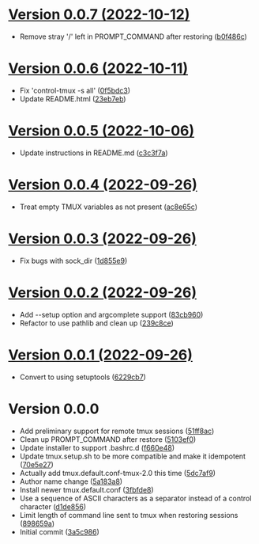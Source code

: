[Version 0.0.7 (2022-10-12)](https://pypi.org/project/control-tmux/0.0.7/)
============================

* Remove stray '/' left in PROMPT_COMMAND after restoring ([b0f486c](https://gitlab.com/ktpanda/control-tmux/-/commit/b0f486ceb83e9ea41c0ac156d09cfef5664303a9))


[Version 0.0.6 (2022-10-11)](https://pypi.org/project/control-tmux/0.0.6/)
============================

* Fix 'control-tmux -s all' ([0f5bdc3](https://gitlab.com/ktpanda/control-tmux/-/commit/0f5bdc3af260d11296a5038b8266e1f21fe49c3f))
* Update README.html ([23eb7eb](https://gitlab.com/ktpanda/control-tmux/-/commit/23eb7ebcefcc709ffb76899d93b970bcba07956d))


[Version 0.0.5 (2022-10-06)](https://pypi.org/project/control-tmux/0.0.5/)
============================

* Update instructions in README.md ([c3c3f7a](https://gitlab.com/ktpanda/control-tmux/-/commit/c3c3f7aa4d7eaaae8b33083ff192be3b1cbd2ce8))


[Version 0.0.4 (2022-09-26)](https://pypi.org/project/control-tmux/0.0.4/)
============================

* Treat empty TMUX variables as not present ([ac8e65c](https://gitlab.com/ktpanda/control-tmux/-/commit/ac8e65cc66439e7f45bb37d815ac87a4adaa5b4e))


[Version 0.0.3 (2022-09-26)](https://pypi.org/project/control-tmux/0.0.3/)
============================

* Fix bugs with sock_dir ([1d855e9](https://gitlab.com/ktpanda/control-tmux/-/commit/1d855e918a71250ce6412b7aa532115c1961b5d4))


[Version 0.0.2 (2022-09-26)](https://pypi.org/project/control-tmux/0.0.2/)
============================

* Add --setup option and argcomplete support ([83cb960](https://gitlab.com/ktpanda/control-tmux/-/commit/83cb96089528d25bbf04fd829d8d78cb0932240a))
* Refactor to use pathlib and clean up ([239c8ce](https://gitlab.com/ktpanda/control-tmux/-/commit/239c8ce98f0d6885274c83a0fcedc02a265b82ed))


[Version 0.0.1 (2022-09-26)](https://pypi.org/project/control-tmux/0.0.1/)
============================

* Convert to using setuptools ([6229cb7](https://gitlab.com/ktpanda/control-tmux/-/commit/6229cb702a3529ca27af6191e6825a4b995f5b8a))


Version 0.0.0
============================

* Add preliminary support for remote tmux sessions ([51ff8ac](https://gitlab.com/ktpanda/control-tmux/-/commit/51ff8ac43801bb61d41108b98cb1b9cdb1e6e290))
* Clean up PROMPT_COMMAND after restore ([5103ef0](https://gitlab.com/ktpanda/control-tmux/-/commit/5103ef0e68072eeb3da54f4c573d503c0d5e225e))
* Update installer to support .bashrc.d ([f660e48](https://gitlab.com/ktpanda/control-tmux/-/commit/f660e48fc912255126362411931215c0d3b2e54a))
* Update tmux.setup.sh to be more compatible and make it idempotent ([70e5e27](https://gitlab.com/ktpanda/control-tmux/-/commit/70e5e2704d61df619732110675f69eff5cb37af3))
* Actually add tmux.default.conf-tmux-2.0 this time ([5dc7af9](https://gitlab.com/ktpanda/control-tmux/-/commit/5dc7af99dcccba36d5aced624b2d101c0a66a56e))
* Author name change ([5a183a8](https://gitlab.com/ktpanda/control-tmux/-/commit/5a183a874072ca0fd43bae100fb481785656ab7f))
* Install newer tmux.default.conf ([3fbfde8](https://gitlab.com/ktpanda/control-tmux/-/commit/3fbfde868be26ca20b1753906750a792ba6dae92))
* Use a sequence of ASCII characters as a separator instead of a control character ([d1de856](https://gitlab.com/ktpanda/control-tmux/-/commit/d1de8565af7d8fc19406fbefcd22890a03607c11))
* Limit length of command line sent to tmux when restoring sessions ([898659a](https://gitlab.com/ktpanda/control-tmux/-/commit/898659a30e2097f2b1931fa30f9a88062cb0f8be))
* Initial commit ([3a5c986](https://gitlab.com/ktpanda/control-tmux/-/commit/3a5c9864774afbd796c25edc816043bf0aa4221c))
